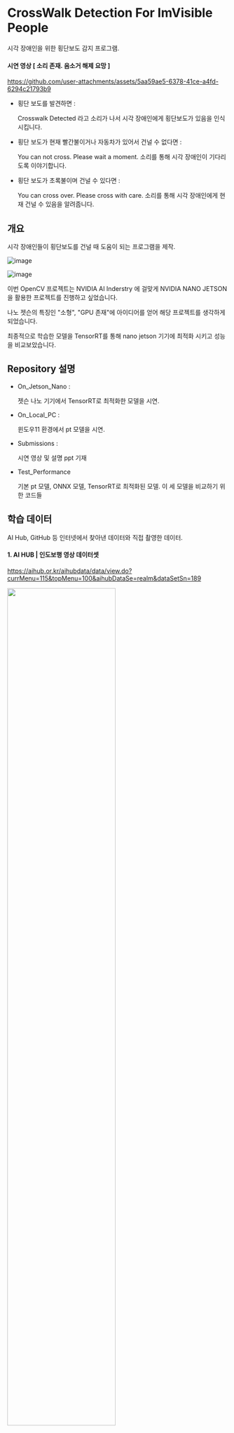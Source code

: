 # CrossWalk Detection For ImVisible People

시각 장애인을 위한 횡단보도 감지 프로그램.

#### 시연 영상 [ 소리 존재. 음소거 해제 요망 ]
https://github.com/user-attachments/assets/5aa59ae5-6378-41ce-a4fd-6294c21793b9

- 횡단 보도를 발견하면 :

  Crosswalk Detected 라고 소리가 나서 시각 장애인에게 횡단보도가 있음을 인식시킵니다.

- 횡단 보도가 현재 빨간불이거나 자동차가 있어서 건널 수 없다면 :

  You can not cross. Please wait a moment. 소리를 통해 시각 장애인이 기다리도록 이야기합니다.

- 횡단 보도가 초록불이며 건널 수 있다면 :

  You can cross over. Please cross with care. 소리를 통해 시각 장애인에게 현재 건널 수 있음을 알려줍니다.

## 개요
시각 장애인들이 횡단보도를 건널 때 도움이 되는 프로그램을 제작.

![image](https://github.com/user-attachments/assets/6ea7403f-2d09-4367-ad90-65da1d45d94a)

![image](https://github.com/user-attachments/assets/57c39be4-4e74-46d2-ae23-3a1c84bd77cb)

이번 OpenCV 프로젝트는 NVIDIA AI Inderstry 에 걸맞게 NVIDIA NANO JETSON을 활용한 프로젝트를 진행하고 싶었습니다.

나노 젯슨의 특징인 "소형", "GPU 존재"에 아이디어를 얻어 해당 프로젝트를 생각하게 되었습니다.

최종적으로 학습한 모델을 TensorRT를 통해 nano jetson 기기에 최적화 시키고 성능을 비교보았습니다.

## Repository 설명
- On_Jetson_Nano :
  
  젯슨 나노 기기에서 TensorRT로 최적화한 모델을 시연.
- On_Local_PC :
  
  윈도우11 환경에서 pt 모델을 시연.
- Submissions :
  
  시연 영상 및 설명 ppt 기재
- Test_Performance

  기본 pt 모델, ONNX 모델, TensorRT로 최적화된 모델. 이 세 모델을 비교하기 위한 코드들

## 학습 데이터

AI Hub, GitHub 등 인터넷에서 찾아낸 데이터와 직접 촬영한 데이터.

#### 1. AI HUB | 인도보행 영상 데이터셋

https://aihub.or.kr/aihubdata/data/view.do?currMenu=115&topMenu=100&aihubDataSe=realm&dataSetSn=189

<img src="https://github.com/user-attachments/assets/a9a9fd26-bc6d-46c8-9845-41162e8435ba" width="70%" height="70%"/>

- 이미지 예시
  <img src="https://github.com/user-attachments/assets/a21ef189-8664-4fbc-b30c-3af90b039b13" width="50%" height="50%"/>


#### 2. 중국 횡단보도 이미지 | ImVisible 데이터셋

https://github.com/samuelyu2002/ImVisible?tab=readme-ov-file

<img src="https://github.com/user-attachments/assets/66aeb372-7773-4596-9527-79f6a9b89d1a" width="50%" height="50%"/>


#### 3. 직접 촬영한 데이터

<img src="https://github.com/user-attachments/assets/9826325a-dd59-434a-b1dc-6d57d56c0673" width="50%" height="50%"/>


<br>


위 사이트들을 통해 얻은 이미지의 경우 라벨링이 내가 원하는 방식으로 되어있지 않아 직접 일일이 라벨링하였습니다.

학습에 쓰인 데이터 40%정도가 직접 촬영한 데이터입니다.

![image](https://github.com/user-attachments/assets/a74999f8-81df-4036-9020-2526265a6e37)



## 학습 모델

최종적으로 Nano Jetson에 적용할 것이므로 Fast RCNN 보다 6배 빠른 YOLO를 채택했습니다.

Yolov5, Yolov7 두 모델 모두 TensorRT 가능했지만, Yolov5의 정밀도와 mAP가 yolov7보다 높아 실시간성 목적에는 yolov5가 적합하다고 판단하여 Yolov5를 사용하였습니다. 

![image](https://github.com/user-attachments/assets/759ce6f1-122f-4eb1-92d3-72ee00a5377b)

- 자세한 내용은 첨부된 A Comparative Study of YOLOv5 and YOLOv7.pdf 논문 참조


또한 최종적으로 나노 젯슨에 적용할 것이기에 임베디드 기기에 적합한 가장 작은 Yolov5 nano 모델을 사용하였습니다.

![image](https://github.com/user-attachments/assets/03e57880-ee0a-43af-bfc9-3500363157ba)


## 작동 기전

![image](https://github.com/user-attachments/assets/a8733347-a911-41d7-867f-f17827ea4ea4)
![image](https://github.com/user-attachments/assets/c8a2244c-5f53-47a6-82c8-88b76bb350bb)
![image](https://github.com/user-attachments/assets/3514b99d-03e7-48c8-a3d6-c0d598fa2fac)
![image](https://github.com/user-attachments/assets/0afa3312-cfba-4a0f-b2bb-41cf0e999b04)
![image](https://github.com/user-attachments/assets/455c3300-9355-4929-9d7e-09ee6c594ef5)


## 시연 영상
![image](https://github.com/user-attachments/assets/82ec6eaf-ad8a-4a9e-8de4-ddb73d6d0d2e)

### 1. 로컬(컴퓨터)

맨 윗부분 시연 영상과 동일합니다.

https://github.com/user-attachments/assets/8b75aa29-b906-4569-9293-0dc36d12f719

![image](https://github.com/user-attachments/assets/287ad09e-c159-4d2b-8975-13141b02f7fa)


#### 한계점
저는 프로그램을 실제로 시연해 보고 싶었습니다. 그러나 로컬에 구현된 프로그램의 경우 노트북을 들고 횡단보도를 가기 불가했습니다.

![image](https://github.com/user-attachments/assets/f535519f-cd1e-4c95-b316-3960b70c1d59)


### 2. 웹(인터넷)

이에, 서버를 개설해서 핸드폰으로 직접 젯슨 나노 처럼 실험 시도했습니다.

[ Gradio 프레임 워크 사용 ]

![2 웹-14Page](https://github.com/user-attachments/assets/7ae30423-b79f-4872-8df2-38857d05fbc2)

#### 한계점

서버간의 접속, 전송 시간 등 오버헤드로 인해 실시간성 매우 저하, 소리 재생 불가 한계점이 존재했습니다.

### 3. 나노 젯슨

동영상의 경우 ( 30초부터 프로그램 실행 ) :


https://github.com/user-attachments/assets/7e5211ec-014f-46e1-9fae-1f11952cdadc


카메라의 경우 :

https://github.com/user-attachments/assets/b1fcc4cb-8772-4316-bcaf-448ee6f6695f


![image](https://github.com/user-attachments/assets/86b1f062-6f20-4932-ad36-4a0c734af7bf)

#### 한계점

모두 잘 동작하는것을 확인 할 수 있었지만, 머리에 부착할 수 있는 소형 카메라와 나노젯슨과 연결할 이어폰을 구하지못하여 실제 상황처럼 길거리에서 시연해보지는 못했습니다.

## 모델 성능 비교

모델을 각각 pt, onnx, tensorRT변환 이렇게 3종류로 변환하고 성능을 비교해봅니다.

![image](https://github.com/user-attachments/assets/f2077fc1-c961-47aa-9871-8b4c6126ee2e)

다음과 같은 코드로 추론시간만 측정하도록 노력했습니다

<img src="https://github.com/user-attachments/assets/aea14aba-a42c-482c-bc7e-efa9be838c6c" width="80%" height="80%"/>

### 성능 비교
![image](https://github.com/user-attachments/assets/cb5e948c-a7f1-43b4-b116-cb79cb3796e9)

보라색 화면의 경우 nano jetson, 하얀 배경의 경우 제 로컬 PC입니다.

pt파일의 경우 나노 젯슨에서 실행해보지 못했습니다.

이에, 제 로컬에서 비교한 내용을 기재합니다.

기본 모델 < 오닉스 < TensorRT 순으로 성능이 좋다고 이론적으로 알고 있었는데,

실제 성능 시간 비교를 보았을 때, 결과가 이론대로 나왔다고 판단합니다.

#### 기본 모델 : 학습과 디버깅에 유리하지만 속도가 느림 ( 최적화 X )
#### 오닉스 모델 : 다양한 플랫폼에서 호환 가능하며, 기본 모델보다 속도 향상 가능 ( 일정 수준 최적화 )
#### TensorRT 모델 : 배포 및 실시간 추론에 최적, GPU에서 성능 극대화 ( 최적화 극대화 )

## 구현 이슈

![image](https://github.com/user-attachments/assets/aca1720a-ca45-42da-89c5-6285a5aec5aa)
![image](https://github.com/user-attachments/assets/afb73d82-d7af-405a-a0a0-b716fd2c0a87)


